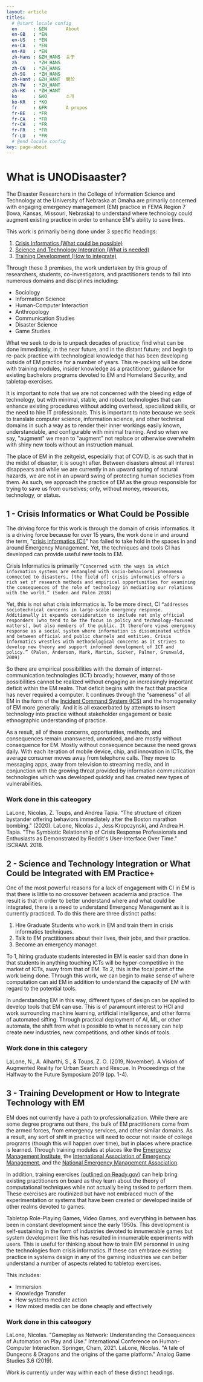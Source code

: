 ```yaml
---
layout: article
titles:
  # @start locale config
  en      : &EN       About
  en-GB   : *EN
  en-US   : *EN
  en-CA   : *EN
  en-AU   : *EN
  zh-Hans : &ZH_HANS  关于
  zh      : *ZH_HANS
  zh-CN   : *ZH_HANS
  zh-SG   : *ZH_HANS
  zh-Hant : &ZH_HANT  關於
  zh-TW   : *ZH_HANT
  zh-HK   : *ZH_HANT
  ko      : &KO       소개
  ko-KR   : *KO
  fr      : &FR       À propos
  fr-BE   : *FR
  fr-CA   : *FR
  fr-CH   : *FR
  fr-FR   : *FR
  fr-LU   : *FR
  # @end locale config
key: page-about
---
```


<!-- This page is a home for a disaster and technology research group at the University of Nebraska at Omaha. While the primary research of this group is carried out by Dr. Nick LaLone, collaborators from the University of Nebraska at Lincoln, New Mexico State University, the Rochester Institute of Technology, and practitioners from emergency management (local, state, and federal), are also represented.  -->

# What is UNODisaaster?

The Disaster Researchers in the College of Information Science and Technology at the University of Nebraska at Omaha are primarily concerned with engaging emergency management (EM) practice in FEMA Region 7 (Iowa, Kansas, Missouri, Nebraska) to understand where technology could augment existing practice in order to enhance EM's ability to save lives. 

This work is primarily being done under 3 specific headings: 

1. [Crisis Informatics (What could be possible)](#CI-What)
2. [Science and Technology Integration (What is needed)](#STISIG)
3. [Training Development (How to integrate)](#Training)

Through these 3 premises, the work undertaken by this group of researchers, students, co-investigators, and practitioners tends to fall into numerous domains and disciplines including: 

* Sociology
* Information Science
* Human-Computer Interaction
* Anthropology
* Communication Studies
* Disaster Science
* Game Studies

What we seek to do is to unpack decades of practice; find what can be done immediately, in the near future, and in the distant future; and begin to re-pack practice with technological knowledge that has been developing outside of EM practice for a number of years. This re-packing will be done with training modules, insider knowledge as a practitioner, guidance for existing bachelors programs devoted to EM and Homeland Security, and tabletop exercises. 

It is important to note that we are not concerned with the bleeding edge of technology, but with minimal, stable, and robust technologies that can enhance existing procedures without adding overhead, specialized skills, or the need to hire IT professionals. This is important to note because we seek to translate computer science, information science, and other technical domains in such a way as to render their inner workings easily known, understandable, and configurable with minimal training. And so when we say, "augment" we mean to "augment" not replace or otherwise overwhelm with shiny new tools without an instruction manual. 

The place of EM in the zeitgeist, especially that of COVID, is as such that in the midst of disaster, it is sought after. Between disasters almost all interest disappears and while we are currently in an upward spring of natural hazards, we are not in an upward swing of protecting human societies from them. As such, we approach the practice of EM as the group responsible for trying to save us from ourselves; only, without money, resources, technology, or status.

<a name="CI-What"></a>
## 1 - Crisis Informatics or What Could be Possible

The driving force for this work is through the domain of crisis informatics. It is a driving force because for over 15 years, the work done in and around the term, "[crisis informatics (CI)](https://tinyurl.com/crisisinformatics)" has failed to take hold in the spaces in and around Emergency Management. Yet, the techniques and tools CI has developed can provide useful new tools to EM. 

Crisis Informatics is primarily `“Concerned with the ways in which information systems are entangled with socio-behavioral phenomena connected to disasters, [the field of] crisis informatics offers a rich set of research methods and empirical opportunities for examining the consequences of the role of technology in mediating our relations with the world.” (Soden and Palen 2018)`

Yet, this is not what crisis informatics is. To be more direct, CI `“addresses sociotechnical concerns in large-scale emergency response. Additionally it expands consideration to include not only official responders (who tend to be the focus in policy and technology-focused matters), but also members of the public. It therefore views emergency response as a social system where information is disseminated within and between official and public channels and entities. Crisis informatics wrestles with methodological concerns as it strives to develop new theory and support informed development of ICT and policy.” (Palen, Anderson, Mark, Martin, Sicker, Palmer, Grunwald, 2009)`

So there are empirical possibilities with the domain of internet-communication technologies (ICT) broadly; however, many of those possibilities cannot be realized without engaging an increasingly important deficit within the EM realm. That deficit begins with the fact that practice has never required a computer. It continues through the "sameness" of all EM in the form of the [Incident Command System (ICS)](https://training.fema.gov/is/courseoverview.aspx?code=is-100.c) and the homogeneity of EM more generally. And it is all exacerbated by attempts to insert technology into practice without stakeholder engagement or basic ethnographic understanding of practice. 

As a result, all of these concerns, opportunities, methods, and consequences remain unanswered, unnoticed, and are mostly without consequence for EM. Mostly without consequence because the need grows daily. With each iteration of mobile device, chip, and innovation in ICTs, the average consumer moves away from telephone calls. They move to messaging apps, away from television to streaming media, and in conjunction with the growing threat provided by information communication technologies which was developed quickly and has created new types of vulnerabilities. 

### Work done in this cateogory
LaLone, Nicolas, Z. Toups, and Andrea Tapia. "The structure of citizen bystander offering behaviors immediately after the Boston marathon bombing." (2020).
LaLone, Nicolas J., Jess Kropczynski, and Andrea H. Tapia. "The Symbiotic Relationship of Crisis Response Professionals and Enthusiasts as Demonstrated by Reddit's User-Interface Over Time." ISCRAM. 2018.


<a name="STISIG"></a>
## 2 - Science and Technology Integration or What Could be Integrated with EM Practice+

One of the most powerful reasons for a lack of engagement with CI in EM is that there is little to no crossover between academia and practice. The result is that in order to better understand where and what could be integrated, there is a need to understand Emergency Management as it is currently practiced. To do this there are three distinct paths: 

1. Hire Graduate Students who work in EM and train them in crisis informatics techniques. 
2. Talk to EM practitioners about their lives, their jobs, and their practice. 
3. Become an emergency manager.

To 1, hiring graduate students interested in EM is easier said than done in that students in anything touching ICTs will be hyper-competitive in the market of ICTs, away from that of EM. To 2, this is the focal point of the work being done. Through this work, we can begin to make sense of where computation can aid EM in addition to understand the capacity of EM with regard to the potential tools. 

In understanding EM in this way, different types of design can be applied to develop tools that EM can use. This is of paramount interest to HCI and work surrounding machine learning, artificial intelligence, and other forms of automated sifting. Through practical deployment of AI, ML, or other automata, the shift from what is possible to what is necessary can help create new industries, new competitions, and other kinds of tools.

### Work done in this category
LaLone, N., A. Alharthi, S., & Toups, Z. O. (2019, November). A Vision of Augmented Reality for Urban Search and Rescue. In Proceedings of the Halfway to the Future Symposium 2019 (pp. 1-4).


<a name="Training"></a>
## 3 - Training Development or How to Integrate Technology with EM

EM does not currently have a path to professionalization. While there are some degree programs out there, the bulk of EM practitioners come from the armed forces, from emergency services, and other similar domains. As a result, any sort of shift in practice will need to occur not inside of college programs (though this will happen over time), but in places where practice is learned. Through training modules at places like the [Emergency Management Institute](https://training.fema.gov/emi.aspx), the [International Association of Emergency Management](https://www.iaem.org/), and the [National Emergency Management Association](https://www.nemaweb.org/).

In addition, training exercises [(outlined on Ready.gov)](https://www.ready.gov/exercises) can help bring existing practitioners on board as they learn about the theory of computational techniques while not actually being tasked to perform them. These exercises are routinized but have not embraced much of the experimentation or systems that have been created or developed inside of other realms devoted to games. 

Tabletop Role-Playing Games, Video Games, and everything in between has been in constant development since the early 1950s. This development is self-sustaining in the form of industries devoted to innumerable games but system development like this has resulted in innumerable experiments with users. This is useful for thinking about how to train EM personnel in using the technologies from crisis informatics. If these can embrace existing practice in systems design in any of the gaming industries we can better understand a number of aspects related to tabletop exercises. 

This includes: 

* Immersion
* Knowledge Transfer
* How systems mediate action
* How mixed media can be done cheaply and effectively

### Work done in this cateogory
LaLone, Nicolas. "Gameplay as Network: Understanding the Consequences of Automation on Play and Use." International Conference on Human-Computer Interaction. Springer, Cham, 2021.
LaLone, Nicolas. "A tale of Dungeons & Dragons and the origins of the game platform." Analog Game Studies 3.6 (2019).

Work is currently under way within each of these distinct headings. 


